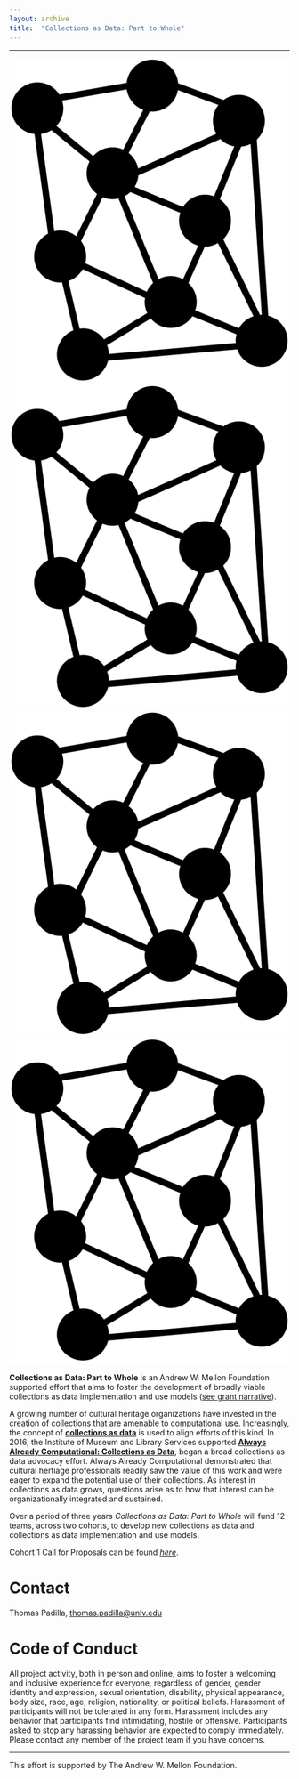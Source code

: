 ```yaml
---
layout: archive
title:  "Collections as Data: Part to Whole"
---
```

---
![network](images/network.png) ![network](images/network.png) ![network](images/network.png) ![network](images/network.png)

**Collections as Data: Part to Whole** is an Andrew W. Mellon Foundation supported effort that aims to foster the development of broadly viable collections as data implementation and use models ([see grant narrative](https://github.com/collectionsasdata/collectionsasdata.github.io/blob/master/part2whole/cad_part2whole_narrative.pdf)). 

A growing number of cultural heritage organizations have invested in the creation of collections that are amenable to computational use. Increasingly, the concept of [**collections as data**](https://collectionsasdata.github.io/statement/) is used to align efforts of this kind. In 2016, the Institute of Museum and Library Services supported [**Always Already Computational: Collections as Data**](https://collectionsasdata.github.io/), began a broad collections as data advocacy effort. Always Already Computational demonstrated that cultural hertiage professionals readily saw the value of this work and were eager to expand the potential use of their collections. As interest in collections as data grows, questions arise as to how that interest can be organizationally integrated and sustained. 

Over a period of three years *Collections as Data: Part to Whole* will fund 12 teams, across two cohorts, to develop new collections as data and collections as data implementation and use models. 

Cohort 1 Call for Proposals can be found [*here*]().
 
# Contact  

Thomas Padilla, <thomas.padilla@unlv.edu>

# Code of Conduct

All project activity, both in person and online, aims to foster a welcoming and inclusive experience for everyone, regardless of gender, gender identity and expression, sexual orientation, disability, physical appearance, body size, race, age, religion, nationality, or political beliefs. Harassment of participants will not be tolerated in any form. Harassment includes any behavior that participants find intimidating, hostile or offensive. Participants asked to stop any harassing behavior are expected to comply immediately. Please contact any member of the project team if you have concerns.


---
This effort is supported by The Andrew W. Mellon Foundation.   
